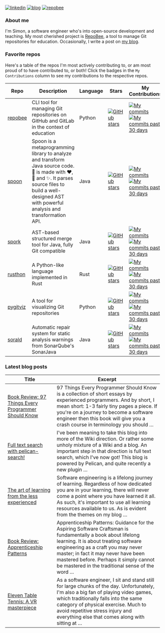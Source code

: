 
[![linkedin](https://img.shields.io/badge/-linkedin-blue?style=for-the-badge)](https://www.linkedin.com/in/simon-lars%C3%A9n-b665b3102/)
[![blog](https://img.shields.io/badge/-blog-lightgrey?style=for-the-badge)](https://slar.se)
[![repobee](https://img.shields.io/badge/-repobee-blue?style=for-the-badge)](https://repobee.org)

### About me
I'm Simon, a software engineer who's into open-source development and teaching.
My most cherished project is [RepoBee](https://repobee.org), a tool to manage
Git repositories for education. Occasionally, I write a post on [my
blog](https://slar.se).

### Favorite repos
Here's a table of the repos I'm most actively contributing to, or am most proud
of to have contributed to, or both! Click the badges in the `My Contributions`
column to see my contributions to the respective repos.

| Repo                                           | Description                                                                                                                                                                                                                            | Language   | Stars                                                                                                             | My Contributions                                                                                                                                                                                                                                                                                    |
|------------------------------------------------|----------------------------------------------------------------------------------------------------------------------------------------------------------------------------------------------------------------------------------------|------------|-------------------------------------------------------------------------------------------------------------------|-----------------------------------------------------------------------------------------------------------------------------------------------------------------------------------------------------------------------------------------------------------------------------------------------------|
| [repobee](https://github.com/repobee/repobee)  | CLI tool for managing Git repositories on GitHub and GitLab in the context of education                                                                                                                                                | Python     | [![GitHub stars](https://img.shields.io/badge/%E2%AD%90-47-blue)](https://github.com/repobee/repobee/stargazers)  | [![My commits](https://img.shields.io/badge/%23commits-755-blue)](https://github.com/repobee/repobee/commits?author=slarse) [![My commits past 30 days](https://img.shields.io/badge/%23commits%20(30%20days)-0-blue)](https://github.com/repobee/repobee/commits?author=slarse&since=2022-06-29)   |
| [spoon](https://github.com/INRIA/spoon)        | Spoon is a metaprogramming library to analyze and transform Java source code. :spoon: is made with :heart:, :beers: and :sparkles:. It parses source files to build a well-designed AST with powerful analysis and transformation API. | Java       | [![GitHub stars](https://img.shields.io/badge/%E2%AD%90-1357-blue)](https://github.com/inria/spoon/stargazers)    | [![My commits](https://img.shields.io/badge/%23commits-99-blue)](https://github.com/inria/spoon/commits?author=slarse) [![My commits past 30 days](https://img.shields.io/badge/%23commits%20(30%20days)-3-blue)](https://github.com/inria/spoon/commits?author=slarse&since=2022-06-29)            |
| [spork](https://github.com/KTH/spork)          | AST-based structured merge tool for Java, fully Git compatible                                                                                                                                                                         | Java       | [![GitHub stars](https://img.shields.io/badge/%E2%AD%90-33-blue)](https://github.com/KTH/spork/stargazers)        | [![My commits](https://img.shields.io/badge/%23commits-307-blue)](https://github.com/KTH/spork/commits?author=slarse) [![My commits past 30 days](https://img.shields.io/badge/%23commits%20(30%20days)-0-blue)](https://github.com/KTH/spork/commits?author=slarse&since=2022-06-29)               |
| [rusthon](https://github.com/slarse/rusthon)   | A Python-like language implemented in Rust                                                                                                                                                                                             | Rust       | [![GitHub stars](https://img.shields.io/badge/%E2%AD%90-0-blue)](https://github.com/slarse/rusthon/stargazers)    | [![My commits](https://img.shields.io/badge/%23commits-30-blue)](https://github.com/slarse/rusthon/commits?author=slarse) [![My commits past 30 days](https://img.shields.io/badge/%23commits%20(30%20days)-0-blue)](https://github.com/slarse/rusthon/commits?author=slarse&since=2022-06-29)      |
| [pygitviz](https://github.com/slarse/pygitviz) | A tool for visualizing Git repositories                                                                                                                                                                                                | Python     | [![GitHub stars](https://img.shields.io/badge/%E2%AD%90-5-blue)](https://github.com/slarse/pygitviz/stargazers)   | [![My commits](https://img.shields.io/badge/%23commits-36-blue)](https://github.com/slarse/pygitviz/commits?author=slarse) [![My commits past 30 days](https://img.shields.io/badge/%23commits%20(30%20days)-0-blue)](https://github.com/slarse/pygitviz/commits?author=slarse&since=2022-06-29)    |
| [sorald](https://github.com/SpoonLabs/sorald)  | Automatic repair system for static analysis warnings from SonarQube's SonarJava                                                                                                                                                        | Java       | [![GitHub stars](https://img.shields.io/badge/%E2%AD%90-58-blue)](https://github.com/SpoonLabs/sorald/stargazers) | [![My commits](https://img.shields.io/badge/%23commits-216-blue)](https://github.com/SpoonLabs/sorald/commits?author=slarse) [![My commits past 30 days](https://img.shields.io/badge/%23commits%20(30%20days)-0-blue)](https://github.com/SpoonLabs/sorald/commits?author=slarse&since=2022-06-29) |

### Latest blog posts
| Title                                                                                                    | Excerpt                                                                                                                                                                                                                                                                                                                       |
|----------------------------------------------------------------------------------------------------------|-------------------------------------------------------------------------------------------------------------------------------------------------------------------------------------------------------------------------------------------------------------------------------------------------------------------------------|
| [Book Review: 97 Things Every Programmer Should Know](https://slar.se/book-review-97-things.html)        | 97 Things Every Programmer Should Know is a collection of short essays by experienced programmers. And by short, I mean short: 1-3 fairly tiny pages a piece. If you're on a journey to become a software engineer then this book will give you a crash course in terminology you should …                                    |
| [Full text search with pelican-search!](https://slar.se/pelican-search.html)                             | I've been meaning to take this blog into more of the Wiki direction. Or rather some unholy mixture of a Wiki and a blog. An important step in that direction is full text search, which I've now got! This blog is powered by Pelican, and quite recently a new plugin …                                                      |
| [The art of learning from the less experienced](https://slar.se/learning-from-the-less-experienced.html) | Software engineering is a lifelong journey of learning. Regardless of how dedicated you are in your learning, there will never come a point where you have learned it all. As such, it's important to use all learning resources available to us. As is evident from the themes on my blog …                                  |
| [Book Review: Apprenticeship Patterns](https://slar.se/book-review-apprenticeship-patterns.html)         | Apprenticeship Patterns: Guidance for the Aspiring Software Craftsman is fundamentally a book about lifelong learning. It is about treating software engineering as a craft you may never master; in fact it may never have been mastered before. Perhaps it simply cannot be mastered in the traditional sense of the word … |
| [Eleven Table Tennis: A VR masterpiece](https://slar.se/eleven-table-tennis-a-vr-masterpiece.html)       | As a software engineer, I sit and stand still for large chunks of the day. Unfortunately, I'm also a big fan of playing video games, which traditionally falls into the same category of physical exercise. Much to avoid repetitive stress injury and everything else that comes along with sitting at …                     |